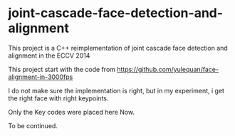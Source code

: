 # joint-cascade-face-detection-and-alignment

This project is a C++ reimplementation of joint cascade face detection and alignment in the ECCV 2014 

This project start with the code from https://github.com/yulequan/face-alignment-in-3000fps

I do not make sure the implementation is right, but in my experiment, i get the right face with right keypoints.

Only the Key codes were placed here Now.  

To be continued.
